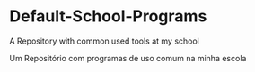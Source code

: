 # Default-School-Programs
A Repository with common used tools at my school

Um Repositório com programas de uso comum na minha escola
